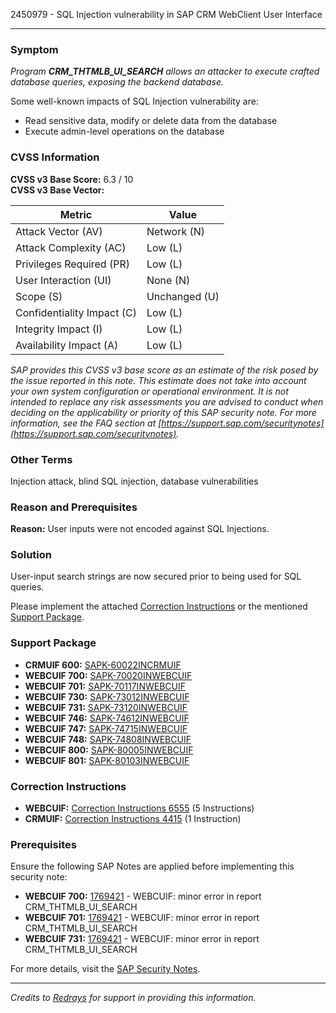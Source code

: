 2450979 - SQL Injection vulnerability in SAP CRM WebClient User Interface

---

### Symptom
*Program **CRM_THTMLB_UI_SEARCH** allows an attacker to execute crafted database queries, exposing the backend database.*

Some well-known impacts of SQL Injection vulnerability are:
- Read sensitive data, modify or delete data from the database
- Execute admin-level operations on the database

### CVSS Information
**CVSS v3 Base Score:** 6.3 / 10  
**CVSS v3 Base Vector:**

| Metric                       | Value              |
|------------------------------|--------------------|
| Attack Vector (AV)           | Network (N)        |
| Attack Complexity (AC)       | Low (L)            |
| Privileges Required (PR)     | Low (L)            |
| User Interaction (UI)        | None (N)           |
| Scope (S)                    | Unchanged (U)      |
| Confidentiality Impact (C)   | Low (L)            |
| Integrity Impact (I)         | Low (L)            |
| Availability Impact (A)      | Low (L)            |

*SAP provides this CVSS v3 base score as an estimate of the risk posed by the issue reported in this note. This estimate does not take into account your own system configuration or operational environment. It is not intended to replace any risk assessments you are advised to conduct when deciding on the applicability or priority of this SAP security note. For more information, see the FAQ section at [https://support.sap.com/securitynotes](https://support.sap.com/securitynotes).*

### Other Terms
Injection attack, blind SQL injection, database vulnerabilities

### Reason and Prerequisites
**Reason:** User inputs were not encoded against SQL Injections.

### Solution
User-input search strings are now secured prior to being used for SQL queries.

Please implement the attached [Correction Instructions](https://me.sap.com/corrins/0002450979/6555) or the mentioned [Support Package](https://me.sap.com/supportpackage/SAPK-60022INCRMUIF).

### Support Package
- **CRMUIF 600:** [SAPK-60022INCRMUIF](https://me.sap.com/supportpackage/SAPK-60022INCRMUIF)
- **WEBCUIF 700:** [SAPK-70020INWEBCUIF](https://me.sap.com/supportpackage/SAPK-70020INWEBCUIF)
- **WEBCUIF 701:** [SAPK-70117INWEBCUIF](https://me.sap.com/supportpackage/SAPK-70117INWEBCUIF)
- **WEBCUIF 730:** [SAPK-73012INWEBCUIF](https://me.sap.com/supportpackage/SAPK-73012INWEBCUIF)
- **WEBCUIF 731:** [SAPK-73120INWEBCUIF](https://me.sap.com/supportpackage/SAPK-73120INWEBCUIF)
- **WEBCUIF 746:** [SAPK-74612INWEBCUIF](https://me.sap.com/supportpackage/SAPK-74612INWEBCUIF)
- **WEBCUIF 747:** [SAPK-74715INWEBCUIF](https://me.sap.com/supportpackage/SAPK-74715INWEBCUIF)
- **WEBCUIF 748:** [SAPK-74808INWEBCUIF](https://me.sap.com/supportpackage/SAPK-74808INWEBCUIF)
- **WEBCUIF 800:** [SAPK-80005INWEBCUIF](https://me.sap.com/supportpackage/SAPK-80005INWEBCUIF)
- **WEBCUIF 801:** [SAPK-80103INWEBCUIF](https://me.sap.com/supportpackage/SAPK-80103INWEBCUIF)

### Correction Instructions
- **WEBCUIF:** [Correction Instructions 6555](https://me.sap.com/corrins/0002450979/6555) (5 Instructions)
- **CRMUIF:** [Correction Instructions 4415](https://me.sap.com/corrins/0002450979/4415) (1 Instruction)

### Prerequisites
Ensure the following SAP Notes are applied before implementing this security note:
- **WEBCUIF 700:** [1769421](https://me.sap.com/notes/1769421) - WEBCUIF: minor error in report CRM_THTMLB_UI_SEARCH
- **WEBCUIF 701:** [1769421](https://me.sap.com/notes/1769421) - WEBCUIF: minor error in report CRM_THTMLB_UI_SEARCH
- **WEBCUIF 731:** [1769421](https://me.sap.com/notes/1769421) - WEBCUIF: minor error in report CRM_THTMLB_UI_SEARCH

For more details, visit the [SAP Security Notes](https://me.sap.com/notes/2450979).

---

*Credits to [Redrays](https://redrays.io) for support in providing this information.*